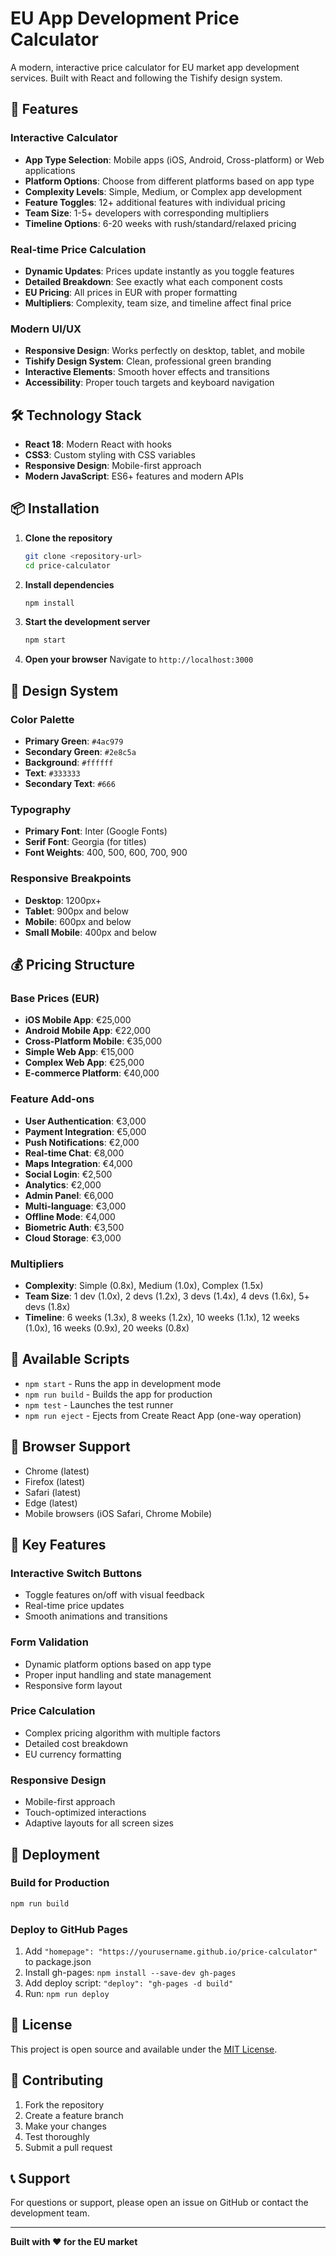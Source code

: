 # EU App Development Price Calculator

A modern, interactive price calculator for EU market app development services. Built with React and following the Tishify design system.

## 🚀 Features

### Interactive Calculator
- **App Type Selection**: Mobile apps (iOS, Android, Cross-platform) or Web applications
- **Platform Options**: Choose from different platforms based on app type
- **Complexity Levels**: Simple, Medium, or Complex app development
- **Feature Toggles**: 12+ additional features with individual pricing
- **Team Size**: 1-5+ developers with corresponding multipliers
- **Timeline Options**: 6-20 weeks with rush/standard/relaxed pricing

### Real-time Price Calculation
- **Dynamic Updates**: Prices update instantly as you toggle features
- **Detailed Breakdown**: See exactly what each component costs
- **EU Pricing**: All prices in EUR with proper formatting
- **Multipliers**: Complexity, team size, and timeline affect final price

### Modern UI/UX
- **Responsive Design**: Works perfectly on desktop, tablet, and mobile
- **Tishify Design System**: Clean, professional green branding
- **Interactive Elements**: Smooth hover effects and transitions
- **Accessibility**: Proper touch targets and keyboard navigation

## 🛠️ Technology Stack

- **React 18**: Modern React with hooks
- **CSS3**: Custom styling with CSS variables
- **Responsive Design**: Mobile-first approach
- **Modern JavaScript**: ES6+ features and modern APIs

## 📦 Installation

1. **Clone the repository**
   ```bash
   git clone <repository-url>
   cd price-calculator
   ```

2. **Install dependencies**
   ```bash
   npm install
   ```

3. **Start the development server**
   ```bash
   npm start
   ```

4. **Open your browser**
   Navigate to `http://localhost:3000`

## 🎨 Design System

### Color Palette
- **Primary Green**: `#4ac979`
- **Secondary Green**: `#2e8c5a`
- **Background**: `#ffffff`
- **Text**: `#333333`
- **Secondary Text**: `#666`

### Typography
- **Primary Font**: Inter (Google Fonts)
- **Serif Font**: Georgia (for titles)
- **Font Weights**: 400, 500, 600, 700, 900

### Responsive Breakpoints
- **Desktop**: 1200px+
- **Tablet**: 900px and below
- **Mobile**: 600px and below
- **Small Mobile**: 400px and below

## 💰 Pricing Structure

### Base Prices (EUR)
- **iOS Mobile App**: €25,000
- **Android Mobile App**: €22,000
- **Cross-Platform Mobile**: €35,000
- **Simple Web App**: €15,000
- **Complex Web App**: €25,000
- **E-commerce Platform**: €40,000

### Feature Add-ons
- **User Authentication**: €3,000
- **Payment Integration**: €5,000
- **Push Notifications**: €2,000
- **Real-time Chat**: €8,000
- **Maps Integration**: €4,000
- **Social Login**: €2,500
- **Analytics**: €2,000
- **Admin Panel**: €6,000
- **Multi-language**: €3,000
- **Offline Mode**: €4,000
- **Biometric Auth**: €3,500
- **Cloud Storage**: €3,000

### Multipliers
- **Complexity**: Simple (0.8x), Medium (1.0x), Complex (1.5x)
- **Team Size**: 1 dev (1.0x), 2 devs (1.2x), 3 devs (1.4x), 4 devs (1.6x), 5+ devs (1.8x)
- **Timeline**: 6 weeks (1.3x), 8 weeks (1.2x), 10 weeks (1.1x), 12 weeks (1.0x), 16 weeks (0.9x), 20 weeks (0.8x)

## 🔧 Available Scripts

- `npm start` - Runs the app in development mode
- `npm run build` - Builds the app for production
- `npm test` - Launches the test runner
- `npm run eject` - Ejects from Create React App (one-way operation)

## 📱 Browser Support

- Chrome (latest)
- Firefox (latest)
- Safari (latest)
- Edge (latest)
- Mobile browsers (iOS Safari, Chrome Mobile)

## 🎯 Key Features

### Interactive Switch Buttons
- Toggle features on/off with visual feedback
- Real-time price updates
- Smooth animations and transitions

### Form Validation
- Dynamic platform options based on app type
- Proper input handling and state management
- Responsive form layout

### Price Calculation
- Complex pricing algorithm with multiple factors
- Detailed cost breakdown
- EU currency formatting

### Responsive Design
- Mobile-first approach
- Touch-optimized interactions
- Adaptive layouts for all screen sizes

## 🚀 Deployment

### Build for Production
```bash
npm run build
```

### Deploy to GitHub Pages
1. Add `"homepage": "https://yourusername.github.io/price-calculator"` to package.json
2. Install gh-pages: `npm install --save-dev gh-pages`
3. Add deploy script: `"deploy": "gh-pages -d build"`
4. Run: `npm run deploy`

## 📄 License

This project is open source and available under the [MIT License](LICENSE).

## 🤝 Contributing

1. Fork the repository
2. Create a feature branch
3. Make your changes
4. Test thoroughly
5. Submit a pull request

## 📞 Support

For questions or support, please open an issue on GitHub or contact the development team.

---

**Built with ❤️ for the EU market** 